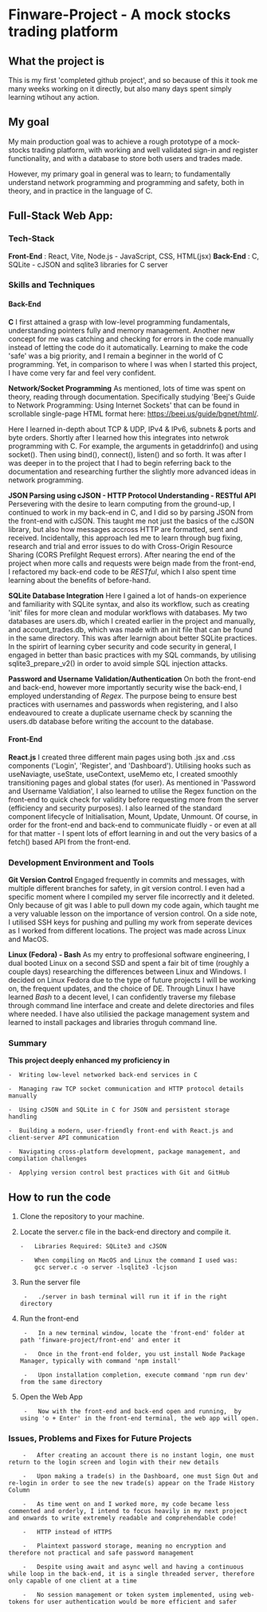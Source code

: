 # Finware-Project - A mock stocks trading platform


## What the project is

This is my first 'completed github project', and so because of this it took me many weeks working on it directly, but also many days spent simply learning wtihout any action.

## My goal

My main production goal was to achieve a rough prototype of a mock-stocks trading platform, with working and well validated sign-in and register functionality, and with a database to store both users and trades made.

However, my primary goal in general was to learn; to fundamentally understand network programming and programming and safety, both in theory, and in practice in the language of C.


## Full-Stack Web App:

### Tech-Stack

**Front-End** : React, Vite, Node.js - JavaScript, CSS, HTML(jsx)
**Back-End** : C, SQLite - cJSON and sqlite3 libraries for C server


### Skills and Techniques

#### Back-End

**C**
I first attained a grasp with low-level programming fundamentals, understanding pointers fully and memory management. Another new concept for me was catching and checking for errors in the code manually instead of letting the code do it automatically.
Learning to make the code 'safe' was a big priority, and I remain a beginner in the world of C programming. Yet, in comparison to where I was when I started this project, I have come very far and feel very confident.  

**Network/Socket Programming**
As mentioned, lots of time was spent on theory, reading through documentation.
Specifically studying 'Beej's Guide to Network Programming: Using Internet Sockets' that can be found in scrollable single-page HTML format here: https://beej.us/guide/bgnet/html/.

Here I learned in-depth about TCP & UDP, IPv4 & IPv6, subnets & ports and byte orders. Shortly after I learned how this integrates into netwrok programming with C. 
For example, the arguments in getaddrinfo() and using socket(). Then using bind(), connect(), listen() and so forth. 
It was after I was deeper in to the project that I had to begin referring back to the documentation and researching further the slightly more advanced ideas in network programming.

**JSON Parsing using cJSON - HTTP Protocol Understanding - RESTful API**
Persevering with the desire to learn computing from the ground-up, I continued to work in my back-end in C, and I did so by parsing JSON from the front-end with cJSON.
This taught me not just the basics of the cJSON library, but also how messages accross HTTP are formatted, sent and received.
Incidentally, this approach led me to learn through bug fixing, research and trial and error issues to do with Cross-Origin Resource Sharing (CORS Prefilght Request errors).
After nearing the end of the project when more calls and requests were beign made from the front-end, I refactored my back-end code to be _RESTful_, which I also spent time learning about the benefits of before-hand.

**SQLite Database Integration**
Here I gained a lot of hands-on experience and familiarity with SQLite syntax, and also its workflow, such as creating 'init' files for more clean and modular workflows with databases.
My two databases are users.db, which I created earlier in the project and manually, and account_trades.db, which was made with an init file that can be found in the same directory. This was after learnign about better SQLite practices.
In the spirirt of learning cyber security and code security in general, I engaged in better than basic practices with my SQL commands, by utilising sqlite3_prepare_v2() in order to avoid simple SQL injection attacks.

**Password and Username Validation/Authentication**
On both the front-end and back-end, however more importantly security wise the back-end, I employed understanding of _Regex_. 
The purpose being to ensure best practices with usernames and passwords when registering, and I also endeavoured to create a duplicate username check by scanning the users.db database before writing the account to the database.

#### Front-End

**React.js**
I created three different main pages using both .jsx and .css components ('Login', 'Register', and 'Dashboard').
Utilising hooks such as useNaviagte, useState, useContext, useMemo etc, I created smoothly transitioning pages and global states (for user).
As mentioned in 'Password and Username Valdiation', I also learned to utilise the Regex function on the front-end to quick check for validity before requesting more from the server (efficiency and security purposes).
I also learned of the standard component lifecycle of Initialisation, Mount, Update, Unmount. 
Of course, in order for the front-end and back-end to communicate fluidly - or even at all for that matter - I spent lots of effort learning in and out the very basics of a fetch() based API from the front-end.

### Development Environment and Tools

**Git Version Control**
Engaged frequently in commits and messages, with multiple different branches for safety, in git version control. I even had a specific moment where I compiled my server file incorrectly and it deleted.
Only because of git was I able to pull down my code again, which taught me a very valuable lesson on the importance of version control.
On a side note, I utilised SSH keys for pushing and pulling my work from seperate devices as I worked from different locations. The project was made across Linux and MacOS.

**Linux (Fedora) - Bash**
As my entry to proffesional software engineering, I dual booted Linux on a second SSD and spent a fair bit of time (roughly a couple days) researching the differences between Linux and Windows.
I decided on Linux Fedora due to the type of future projects I will be working on, the frequent updates, and the choice of DE.
Through Linux I have learned _Bash_ to a decent level, I can confidently traverse my filebase through command line interface and create and delete directories and files where needed.
I have also utilisied the package management system and learned to install packages and libraries throguh command line.


### Summary

**This project deeply enhanced my proficiency in**

    -  Writing low-level networked back-end services in C

    -  Managing raw TCP socket communication and HTTP protocol details manually
 
    -  Using cJSON and SQLite in C for JSON and persistent storage handling
    
    -  Building a modern, user-friendly front-end with React.js and client-server API communication

    -  Navigating cross-platform development, package management, and compilation challenges

    -  Applying version control best practices with Git and GitHub


## How to run the code

1)  Clone the repository to your machine.

2)  Locate the server.c file in the back-end directory and compile it.
        
        -   Libraries Required: SQLite3 and cJSON

        -   When compiling on MacOS and Linux the command I used was:
            gcc server.c -o server -lsqlite3 -lcjson

3) Run the server file

        -   ./server in bash terminal will run it if in the right directory

4) Run the front-end

        -   In a new terminal window, locate the 'front-end' folder at path 'finware-project/front-end' and enter it

        -   Once in the front-end folder, you ust install Node Package Manager, typically with command 'npm install'

        -   Upon installation completion, execute command 'npm run dev' from the same directory

5) Open the Web App

        -   Now with the front-end and back-end open and running,  by using 'o + Enter' in the front-end terminal, the web app will open.



### Issues, Problems and Fixes for Future Projects

        -   After creating an account there is no instant login, one must return to the login screen and login with their new details
        
        -   Upon making a trade(s) in the Dashboard, one must Sign Out and re-login in order to see the new trade(s) appear on the Trade History Column

        -   As time went on and I worked more, my code became less commented and orderly, I intend to focus heavily in my next project and onwards to write extremely readable and comprehendable code!

        -   HTTP instead of HTTPS

        -   Plaintext password storage, meaning no encryption and therefore not practical and safe password management

        -   Despite using await and async well and having a continuous while loop in the back-end, it is a single threaded server, therefore only capable of one client at a time

        -   No session management or token system implemented, using web-tokens for user authentication would be more efficient and safer










